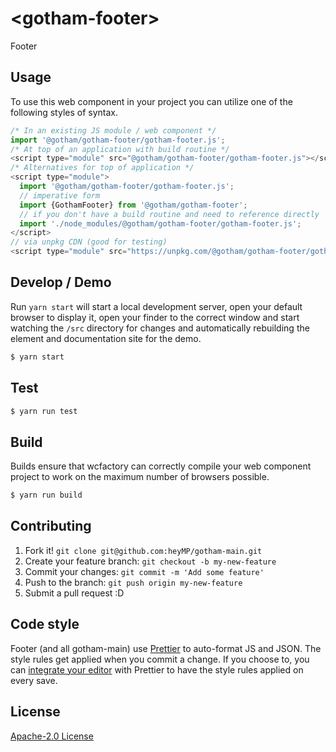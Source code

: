 # &lt;gotham-footer&gt;

Footer
> 

## Usage
To use this web component in your project you can utilize one of the following styles of syntax.

```js
/* In an existing JS module / web component */
import '@gotham/gotham-footer/gotham-footer.js';
/* At top of an application with build routine */
<script type="module" src="@gotham/gotham-footer/gotham-footer.js"></script>
/* Alternatives for top of application */
<script type="module">
  import '@gotham/gotham-footer/gotham-footer.js';
  // imperative form
  import {GothamFooter} from '@gotham/gotham-footer';
  // if you don't have a build routine and need to reference directly
  import './node_modules/@gotham/gotham-footer/gotham-footer.js';
</script>
// via unpkg CDN (good for testing)
<script type="module" src="https://unpkg.com/@gotham/gotham-footer/gotham-footer.js"></script>
```

## Develop / Demo
Run `yarn start` will start a local development server, open your default browser to display it, open your finder to the correct window and start watching the `/src` directory for changes and automatically rebuilding the element and documentation site for the demo.
```bash
$ yarn start
```

## Test

```bash
$ yarn run test
```

## Build
Builds ensure that wcfactory can correctly compile your web component project to
work on the maximum number of browsers possible.
```bash
$ yarn run build
```

## Contributing

1. Fork it! `git clone git@github.com:heyMP/gotham-main.git`
2. Create your feature branch: `git checkout -b my-new-feature`
3. Commit your changes: `git commit -m 'Add some feature'`
4. Push to the branch: `git push origin my-new-feature`
5. Submit a pull request :D

## Code style

Footer (and all gotham-main) use [Prettier][prettier] to auto-format JS and JSON.  The style rules get applied when you commit a change.  If you choose to, you can [integrate your editor][prettier-ed] with Prettier to have the style rules applied on every save.

[prettier]: https://github.com/prettier/prettier/
[prettier-ed]: https://github.com/prettier/prettier/#editor-integration
[polyserve]: https://github.com/Polymer/polyserve
[web-component-tester]: https://github.com/Polymer/web-component-tester

## License
[Apache-2.0 License](http://opensource.org/licenses/Apache-2.0)
